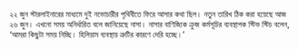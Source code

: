 ২২ জুন স্টারলাইনারের মাধ্যমে দুই নভোচারীর পৃথিবীতে ফিরে আসার কথা ছিল। নতুন তারিখ ঠিক করা হয়েছে আজ ২৬ জুন। এখনো সময় অনির্ধারিত বলে জানিয়েছে নাসা। নাসার বাণিজ্যিক ক্রুজ কর্মসূচির ব্যবস্থাপক স্টিভ স্টিচ বলেন, ‘আমরা কিছুটা সময় নিচ্ছি। হিলিয়াম ব্যবস্থায় ত্রুটির কারণে দেরি হচ্ছে।’
